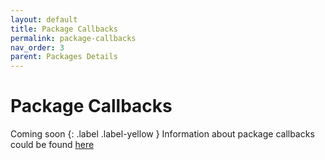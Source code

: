 ```yaml
---
layout: default
title: Package Callbacks
permalink: package-callbacks
nav_order: 3
parent: Packages Details
---
```

# Package Callbacks
Coming soon
{: .label .label-yellow }
Information about package callbacks could be found [here](/runtime/modules/HookCallbacks.html)